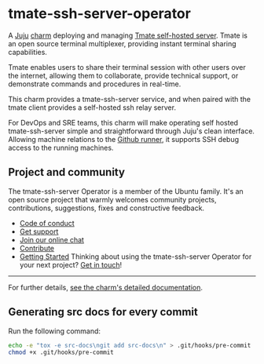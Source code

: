 # tmate-ssh-server-operator

A [Juju](https://juju.is/) [charm](https://juju.is/docs/olm/charmed-operators)
deploying and managing [Tmate self-hosted server](https://tmate.io/). Tmate is an
open source terminal multiplexer, providing instant terminal sharing capabilities.

Tmate enables users to share their terminal session with other users over the internet, allowing
them to collaborate, provide technical support, or demonstrate commands and procedures in
real-time.

This charm provides a tmate-ssh-server service, and when paired with the tmate client provides a
self-hosted ssh relay server.

For DevOps and SRE teams, this charm will make operating self hosted tmate-ssh-server simple and
straightforward through Juju's clean interface. Allowing machine relations to the
[Github runner](https://charmhub.io/github-runner), it supports SSH debug access to the running
machines.


## Project and community

The tmate-ssh-server Operator is a member of the Ubuntu family. It's an open source
project that warmly welcomes community projects, contributions, suggestions,
fixes and constructive feedback.
* [Code of conduct](https://ubuntu.com/community/code-of-conduct)
* [Get support](https://discourse.charmhub.io/)
* [Join our online chat](https://matrix.to/#/#charmhub-charmdev:ubuntu.com)
* [Contribute](https://charmhub.io/tmate-ssh-server/docs/contributing)
* [Getting Started](https://charmhub.io/tmate-ssh-server/docs/getting-started)
Thinking about using the tmate-ssh-server Operator for your next project? 
[Get in touch](https://chat.charmhub.io/charmhub/channels/charm-dev)!

---

For further details,
[see the charm's detailed documentation](https://charmhub.io/tmate-ssh-server/docs).

## Generating src docs for every commit

Run the following command:

```bash
echo -e "tox -e src-docs\ngit add src-docs\n" > .git/hooks/pre-commit
chmod +x .git/hooks/pre-commit
```
